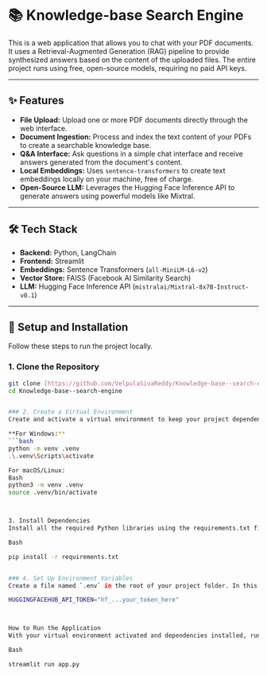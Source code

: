 # 📚 Knowledge-base Search Engine

This is a web application that allows you to chat with your PDF documents. It uses a Retrieval-Augmented Generation (RAG) pipeline to provide synthesized answers based on the content of the uploaded files. The entire project runs using free, open-source models, requiring no paid API keys.


---

## ✨ Features

-   **File Upload:** Upload one or more PDF documents directly through the web interface.
-   **Document Ingestion:** Process and index the text content of your PDFs to create a searchable knowledge base.
-   **Q&A Interface:** Ask questions in a simple chat interface and receive answers generated from the document's content.
-   **Local Embeddings:** Uses `sentence-transformers` to create text embeddings locally on your machine, free of charge.
-   **Open-Source LLM:** Leverages the Hugging Face Inference API to generate answers using powerful models like Mixtral.

---

## 🛠️ Tech Stack

-   **Backend:** Python, LangChain
-   **Frontend:** Streamlit
-   **Embeddings:** Sentence Transformers (`all-MiniLM-L6-v2`)
-   **Vector Store:** FAISS (Facebook AI Similarity Search)
-   **LLM:** Hugging Face Inference API (`mistralai/Mixtral-8x7B-Instruct-v0.1`)

---

## 🚀 Setup and Installation

Follow these steps to run the project locally.

### 1. Clone the Repository
```bash
git clone [https://github.com/VelpulaSivaReddy/Knowledge-base--search-engine.git](https://github.com/VelpulaSivaReddy/Knowledge-base--search-engine.git)
cd Knowledge-base--search-engine 


### 2. Create a Virtual Environment
Create and activate a virtual environment to keep your project dependencies isolated.

**For Windows:**
```bash
python -m venv .venv
.\.venv\Scripts\activate

For macOS/Linux:
Bash
python3 -m venv .venv
source .venv/bin/activate



3. Install Dependencies
Install all the required Python libraries using the requirements.txt file.

Bash

pip install -r requirements.txt


### 4. Set Up Environment Variables
Create a file named `.env` in the root of your project folder. In this file, you need to add your Hugging Face API token. You can get a free token with **"Write"** permissions from the Hugging Face website.

HUGGINGFACEHUB_API_TOKEN="hf_...your_token_here"



How to Run the Application
With your virtual environment activated and dependencies installed, run the following command in your terminal:

Bash

streamlit run app.py
